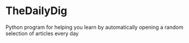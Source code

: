 # TheDailyDig
Python program for helping you learn by automatically opening a random selection of articles every day
